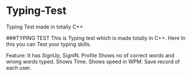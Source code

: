 # Typing-Test
Typing Test made in totally C++

###TYPING TEST 
 This is Typing test which is made totally in C++.
 Here In this you can Test your typing skills.
 
 Feature:
 It has SignUp, SignIN.
 Profile
 Shows no of correct words and wrong words typed.
 Shows Time.
 Shows speed in WPM.
 Save record of each user.
